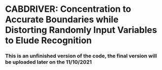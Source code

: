 # CABDRIVER: Concentration to Accurate Boundaries while Distorting Randomly Input Variables to Elude Recognition

### This is an unfinished version of the code, the final version will be uploaded later on the 11/10/2021
